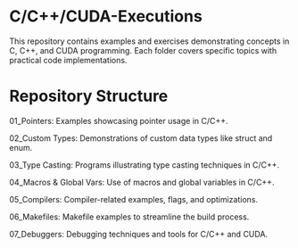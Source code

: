 # C/C++/CUDA-Executions

This repository contains examples and exercises demonstrating concepts in C, C++, and CUDA programming. Each folder covers specific topics with practical code implementations.

# Repository Structure
01_Pointers: Examples showcasing pointer usage in C/C++.

02_Custom Types: Demonstrations of custom data types like struct and enum.

03_Type Casting: Programs illustrating type casting techniques in C/C++.

04_Macros & Global Vars: Use of macros and global variables in C/C++.

05_Compilers: Compiler-related examples, flags, and optimizations.

06_Makefiles: Makefile examples to streamline the build process.

07_Debuggers: Debugging techniques and tools for C/C++ and CUDA.
